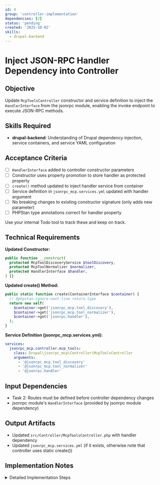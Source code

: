 ```yaml
---
id: 4
group: 'controller-implementation'
dependencies: [2]
status: 'pending'
created: '2025-10-02'
skills:
  - drupal-backend
---
```


# Inject JSON-RPC Handler Dependency into Controller

## Objective

Update `McpToolsController` constructor and service definition to inject the `HandlerInterface` from the jsonrpc module, enabling the invoke endpoint to execute JSON-RPC methods.

## Skills Required

- **drupal-backend**: Understanding of Drupal dependency injection, service containers, and service YAML configuration

## Acceptance Criteria

- [ ] `HandlerInterface` added to controller constructor parameters
- [ ] Constructor uses property promotion to store handler as protected property
- [ ] `create()` method updated to inject handler service from container
- [ ] Service definition in `jsonrpc_mcp.services.yml` updated with handler argument
- [ ] No breaking changes to existing constructor signature (only adds new parameter)
- [ ] PHPStan type annotations correct for handler property

Use your internal Todo tool to track these and keep on track.

## Technical Requirements

**Updated Constructor:**

```php
public function __construct(
  protected McpToolDiscoveryService $toolDiscovery,
  protected McpToolNormalizer $normalizer,
  protected HandlerInterface $handler,
) {}
```

**Updated create() Method:**

```php
public static function create(ContainerInterface $container) {
  // @phpstan-ignore-next-line return.type
  return new self(
    $container->get('jsonrpc_mcp.tool_discovery'),
    $container->get('jsonrpc_mcp.tool_normalizer'),
    $container->get('jsonrpc.handler'),
  );
}
```

**Service Definition (jsonrpc_mcp.services.yml):**

```yaml
services:
  jsonrpc_mcp.controller.mcp_tools:
    class: Drupal\jsonrpc_mcp\Controller\McpToolsController
    arguments:
      - '@jsonrpc_mcp.tool_discovery'
      - '@jsonrpc_mcp.tool_normalizer'
      - '@jsonrpc.handler'
```

## Input Dependencies

- Task 2: Routes must be defined before controller dependency changes
- jsonrpc module's `HandlerInterface` (provided by jsonrpc module dependency)

## Output Artifacts

- Updated `src/Controller/McpToolsController.php` with handler dependency
- Updated `jsonrpc_mcp.services.yml` (if it exists, otherwise note that controller uses static create())

## Implementation Notes

<details>
<summary>Detailed Implementation Steps</summary>

1. **Review current constructor**:
   - Location: `/var/www/html/web/modules/contrib/jsonrpc_mcp/src/Controller/McpToolsController.php`
   - Current parameters: `$toolDiscovery`, `$normalizer`
   - Uses PHP 8 constructor property promotion

2. **Add handler parameter to constructor**:
   - Add after existing parameters: `protected HandlerInterface $handler`
   - Maintains property promotion pattern
   - Order: discovery service, normalizer, handler (logical grouping)

3. **Add use statement**:
   - Add at top of file: `use Drupal\jsonrpc\HandlerInterface;`
   - Place alphabetically with other use statements

4. **Update create() method**:
   - Add third parameter to `new self()`: `$container->get('jsonrpc.handler')`
   - Service ID is `jsonrpc.handler` (provided by jsonrpc module)
   - Keep existing PHPStan ignore comment

5. **Verify service definition**:
   - Check if `jsonrpc_mcp.services.yml` exists
   - If it exists, update controller service definition to include handler argument
   - If it doesn't exist, controller uses default container autowiring (common for controllers)
   - Controllers typically don't need explicit service definitions if using `create()` method

6. **Service ID reference**:
   - The JSON-RPC handler service ID is `jsonrpc.handler`
   - This is defined in the jsonrpc module's services.yml
   - Interface: `Drupal\jsonrpc\HandlerInterface`
   - Primary method: `execute()` for running JSON-RPC methods

7. **Type safety**:
   - Constructor parameter type: `HandlerInterface`
   - Property type: `protected HandlerInterface $handler`
   - Ensures type safety for invoke endpoint implementation

8. **Testing dependency injection**:
   - After changes, run `vendor/bin/drush cache:rebuild`
   - Access any route using the controller (e.g., /mcp/tools/list)
   - If no errors, dependency injection is working correctly
   - Check for "Error: Class ... constructor" errors indicating DI issues

9. **Common pitfalls**:
   - Incorrect service ID: Must be `jsonrpc.handler` (not `jsonrpc.handler_interface`)
   - Missing use statement for `HandlerInterface`
   - Forgetting to update both constructor AND create() method
   - Wrong parameter order in create() (must match constructor order)

10. **Why this is a separate task**: - Handler needed for invoke endpoint (Task 5) - Allows Task 3 (describe) and Task 5 (invoke) to be developed in parallel - Cleaner separation of dependency injection changes from business logic
</details>
